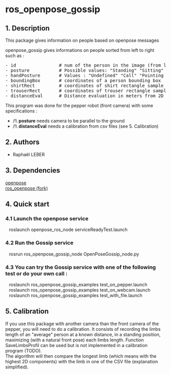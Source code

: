 # ros_openpose_gossip

## 1. Description
This package gives information on people based on openpose messages 

openpose_gossip gives informations on people sorted from left to right such as :
<pre>
- id                # num of the person in the image (from left to right)
- posture           # Possible values: "Standing" "Sitting" "Lying" "Undefined"
- handPosture       # Values : "Undefined" "Call" "Pointing Left" "Crossed" "Pointing Right" 
- boundingBox       # coordinates of a person bounding box
- shirtRect         # coordinates of shirt rectangle sample 
- trouserRect       # coordinates of trouser rectangle sample
- distanceEval      # Distance evaluation in meters from 2D informations (see 5.  Calibration)
</pre>

This program was done for the pepper robot (front camera) with some specifications :
- /!\ **posture** needs camera to be parallel to the ground
- /!\ **distanceEval** needs a calibration from csv files (see 5.  Calibration)

## 2. Authors
* Raphaël LEBER

## 3.  Dependencies
[openpose](https://github.com/CMU-Perceptual-Computing-Lab/openpose)  
[ros_openpose (fork)](https://github.com/jacques-saraydaryan/ros-openpose.git)

## 4.  Quick start

### 4.1 Launch the openpose service
&nbsp;&nbsp; roslaunch openpose_ros_node serviceReadyTest.launch  

### 4.2 Run the Gossip service
&nbsp;&nbsp; rosrun ros_openpose_gossip_node OpenPoseGossip_node.py  

### 4.3 You can try the Gossip service with one of the following test or do your own call : 
&nbsp;&nbsp; roslaunch ros_openpose_gossip_examples test_on_pepper.launch  
&nbsp;&nbsp; roslaunch ros_openpose_gossip_examples test_on_webcam.launch  
&nbsp;&nbsp; roslaunch ros_openpose_gossip_examples test_with_file.launch  

## 5.  Calibration
If you use this package with another camera than the front camera of the pepper, you will need to do a calibration. It consists of recording the limbs length of an "average" person at a known distance, in a standing position, maximizing (with a natural front pose) each limbs length. Function SaveLimbsProfil can be used but is not implemented in a calibration program (TODO).  
The algorithm will then compare the longest limb (which means with the highest 2D components) with the limb in one of the CSV file (explanation simplified).
